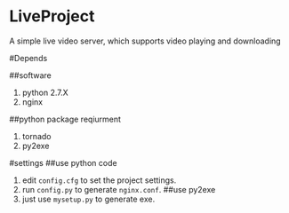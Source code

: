 LiveProject
===========

A simple live video server, which supports video playing and downloading

#Depends

##software
1. python 2.7.X
2. nginx

##python package reqiurment
1. tornado
2. py2exe

#settings
##use python code
1. edit `config.cfg` to set the project settings.
2. run `config.py` to generate `nginx.conf`.
##use py2exe
1. just use `mysetup.py` to generate exe.
